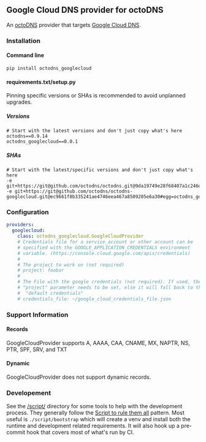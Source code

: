 ## Google Cloud DNS provider for octoDNS

An [octoDNS](https://github.com/octodns/octodns/) provider that targets [Google Cloud DNS](https://cloud.google.com/dns).

### Installation

#### Command line

```
pip install octodns_googlecloud
```

#### requirements.txt/setup.py

Pinning specific versions or SHAs is recommended to avoid unplanned upgrades.

##### Versions

```
# Start with the latest versions and don't just copy what's here
octodns==0.9.14
octodns_googlecloud==0.0.1
```

##### SHAs

```
# Start with the latest/specific versions and don't just copy what's here
-e git+https://git@github.com/octodns/octodns.git@9da19749e28f68407a1c246dfdf65663cdc1c422#egg=octodns
-e git+https://git@github.com/octodns/octodns-googlecloud.git@ec9661f8b335241ae4746eea467a8509205e6a30#egg=octodns_googlecloud
```

### Configuration

```yaml
providers:
  googlecloud:
    class: octodns_googlecloud.GoogleCloudProvider
    # Credentials file for a service_account or other account can be
    # specified with the GOOGLE_APPLICATION_CREDENTIALS environment
    # variable. (https://console.cloud.google.com/apis/credentials)
    #
    # The project to work on (not required)
    # project: foobar
    #
    # The File with the google credentials (not required). If used, the
    # "project" parameter needs to be set, else it will fall back to the
    #  "default credentials"
    # credentials_file: ~/google_cloud_credentials_file.json
```

### Support Information

#### Records

GoogleCloudProvider supports A, AAAA, CAA, CNAME, MX, NAPTR, NS, PTR, SPF, SRV, and TXT

#### Dynamic

GoogleCloudProvider does not support dynamic records.

### Developement

See the [/script/](/script/) directory for some tools to help with the development process. They generally follow the [Script to rule them all](https://github.com/github/scripts-to-rule-them-all) pattern. Most useful is `./script/bootstrap` which will create a venv and install both the runtime and development related requirements. It will also hook up a pre-commit hook that covers most of what's run by CI.
